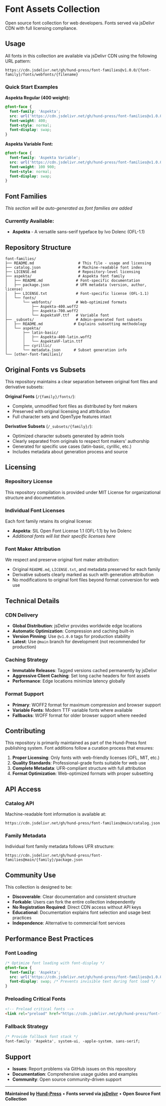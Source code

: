 # Font Assets Collection

Open source font collection for web developers. Fonts served via jsDelivr CDN with full licensing compliance.

## Usage

All fonts in this collection are available via jsDelivr CDN using the following URL pattern:

```
https://cdn.jsdelivr.net/gh/hund-press/font-families@v1.0.0/{font-family}/fonts/webfonts/{filename}
```

### Quick Start Examples

**Aspekta Regular (400 weight):**
```css
@font-face {
  font-family: 'Aspekta';
  src: url('https://cdn.jsdelivr.net/gh/hund-press/font-families@v1.0.0/aspekta/fonts/webfonts/Aspekta-400.woff2') format('woff2');
  font-weight: 400;
  font-style: normal;
  font-display: swap;
}
```

**Aspekta Variable Font:**
```css
@font-face {
  font-family: 'Aspekta Variable';
  src: url('https://cdn.jsdelivr.net/gh/hund-press/font-families@v1.0.0/aspekta/fonts/webfonts/AspektaVF.ttf') format('truetype');
  font-weight: 100 900;
  font-style: normal;
  font-display: swap;
}
```

## Font Families

*This section will be auto-generated as font families are added*

### Currently Available:
- **Aspekta** - A versatile sans-serif typeface by Ivo Dolenc (OFL-1.1)

## Repository Structure

```
font-families/
├── README.md                    # This file - usage and licensing
├── catalog.json                 # Machine-readable font index
├── LICENSE.md                   # Repository-level licensing
├── aspekta/                     # Aspekta font family
│   ├── README.md               # Font-specific documentation
│   ├── package.json            # UFR metadata (version, author, license)
│   ├── LICENSE.txt             # Font-specific license (OFL-1.1)
│   └── fonts/
│       └── webfonts/           # Web-optimized formats
│           ├── Aspekta-400.woff2
│           ├── Aspekta-700.woff2
│           └── AspektaVF.ttf   # Variable font
├── _subsets/                   # Admin-generated font subsets
│   ├── README.md              # Explains subsetting methodology
│   └── aspekta/
│       ├── latin-basic/
│       │   ├── Aspekta-400-latin.woff2
│       │   └── AspektaVF-latin.ttf
│       ├── cyrillic/
│       └── metadata.json      # Subset generation info
└── [other-font-families]/
```

## Original Fonts vs Subsets

This repository maintains a clear separation between original font files and derivative subsets:

**Original Fonts** (`/{family}/fonts/`):
- Complete, unmodified font files as distributed by font makers
- Preserved with original licensing and attribution
- Full character sets and OpenType features intact

**Derivative Subsets** (`/_subsets/{family}/`):
- Optimized character subsets generated by admin tools
- Clearly separated from originals to respect font makers' authorship
- Generated for specific use cases (latin-basic, cyrillic, etc.)
- Includes metadata about generation process and source

## Licensing

### Repository License
This repository compilation is provided under MIT License for organizational structure and documentation.

### Individual Font Licenses
Each font family retains its original license:
- **Aspekta**: SIL Open Font License 1.1 (OFL-1.1) by Ivo Dolenc
- *Additional fonts will list their specific licenses here*

### Font Maker Attribution
We respect and preserve original font maker attribution:
- Original `README.md`, `LICENSE.txt`, and metadata preserved for each family
- Derivative subsets clearly marked as such with generation attribution
- No modifications to original font files beyond format conversion for web use

## Technical Details

### CDN Delivery
- **Global Distribution**: jsDelivr provides worldwide edge locations
- **Automatic Optimization**: Compression and caching built-in
- **Version Pinning**: Use `@v1.0.0` tags for production stability
- **Latest**: Use `@main` branch for development (not recommended for production)

### Caching Strategy
- **Immutable Releases**: Tagged versions cached permanently by jsDelivr
- **Aggressive Client Caching**: Set long cache headers for font assets
- **Performance**: Edge locations minimize latency globally

### Format Support
- **Primary**: WOFF2 format for maximum compression and browser support
- **Variable Fonts**: Modern TTF variable fonts where available
- **Fallbacks**: WOFF format for older browser support where needed

## Contributing

This repository is primarily maintained as part of the Hund-Press font publishing system. Font additions follow a curation process that ensures:

1. **Proper Licensing**: Only fonts with web-friendly licenses (OFL, MIT, etc.)
2. **Quality Standards**: Professional-grade fonts suitable for web use
3. **Complete Metadata**: UFR-compliant structure with full attribution
4. **Format Optimization**: Web-optimized formats with proper subsetting

## API Access

### Catalog API
Machine-readable font information is available at:
```
https://cdn.jsdelivr.net/gh/hund-press/font-families@main/catalog.json
```

### Family Metadata
Individual font family metadata follows UFR structure:
```
https://cdn.jsdelivr.net/gh/hund-press/font-families@main/{family}/package.json
```

## Community Use

This collection is designed to be:
- **Discoverable**: Clear documentation and consistent structure
- **Forkable**: Users can fork the entire collection independently  
- **No Registration Required**: Direct CDN access without API keys
- **Educational**: Documentation explains font selection and usage best practices
- **Independence**: Alternative to commercial font services

## Performance Best Practices

### Font Loading
```css
/* Optimize font loading with font-display */
@font-face {
  font-family: 'Aspekta';
  src: url('https://cdn.jsdelivr.net/gh/hund-press/font-families@v1.0.0/aspekta/fonts/webfonts/Aspekta-400.woff2') format('woff2');
  font-display: swap; /* Prevents invisible text during font load */
}
```

### Preloading Critical Fonts
```html
<!-- Preload critical fonts -->
<link rel="preload" href="https://cdn.jsdelivr.net/gh/hund-press/font-families@v1.0.0/aspekta/fonts/webfonts/Aspekta-400.woff2" as="font" type="font/woff2" crossorigin>
```

### Fallback Strategy
```css
/* Provide fallback font stack */
font-family: 'Aspekta', system-ui, -apple-system, sans-serif;
```

## Support

- **Issues**: Report problems via GitHub issues on this repository
- **Documentation**: Comprehensive usage guides and examples
- **Community**: Open source community-driven support

---

**Maintained by [Hund-Press](https://github.com/Hund-Press)** • **Fonts served via [jsDelivr](https://www.jsdelivr.com/)** • **Open Source Font Collection**